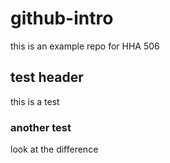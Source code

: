 # github-intro
this is an example repo for HHA 506

## test header
this is a test

### another test 
look at the difference
